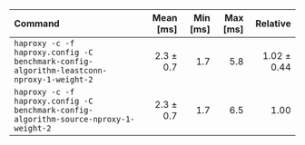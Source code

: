 | Command | Mean [ms] | Min [ms] | Max [ms] | Relative |
|:---|---:|---:|---:|---:|
| `haproxy -c -f haproxy.config -C benchmark-config-algorithm-leastconn-nproxy-1-weight-2` | 2.3 ± 0.7 | 1.7 | 5.8 | 1.02 ± 0.44 |
| `haproxy -c -f haproxy.config -C benchmark-config-algorithm-source-nproxy-1-weight-2` | 2.3 ± 0.7 | 1.7 | 6.5 | 1.00 |
